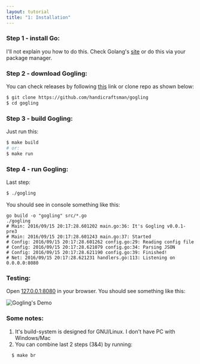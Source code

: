 ```yaml
---
layout: tutorial
title: "1: Installation"
---
```

### Step 1 - install Go:
I'll not explain you how to do this. Check Golang's [site](https://golang.org "Golang's Site")
or do this via your package manager.

### Step 2 - download Gogling:
You can check releases by following [this](https://github.com/handicraftsman/gogling/releases) link
or clone repo as shown below:
```bash
$ git clone https://github.com/handicraftsman/gogling
$ cd gogling
```

### Step 3 - build Gogling:
Just run this:
```bash
$ make build
# or:
$ make run
```

### Step 4 - run Gogling:
Last step:
```bash
$ ./gogling
```
You should see in console something like this:
```
go build -o "gogling" src/*.go
./gogling
# Main: 2016/09/15 20:17:28.601202 main.go:36: It's Gogling v0.0.1-pre3
# Main: 2016/09/15 20:17:28.601243 main.go:37: Started
# Config: 2016/09/15 20:17:28.601262 config.go:29: Reading config file
# Config: 2016/09/15 20:17:28.621079 config.go:34: Parsing JSON
# Config: 2016/09/15 20:17:28.621190 config.go:39: Finished!
# Net: 2016/09/15 20:17:28.621231 handlers.go:113: Listening on 0.0.0.0:8080
```

### Testing:
Open [127.0.0.1:8080](http://127.0.0.1:8080) in your browser. You should see something like this:

<img class="w3-card-4 s-image" alt="Gogling's Demo" src="{{site.baseurl}}/img/gogling-tutor-1-1.png">


### Some notes:
1. It's build-system is designed for GNU/Linux. I don't have PC with Windows/Mac
2. You can combine last 2 steps (3&4) by running:
```bash
  $ make br
```
